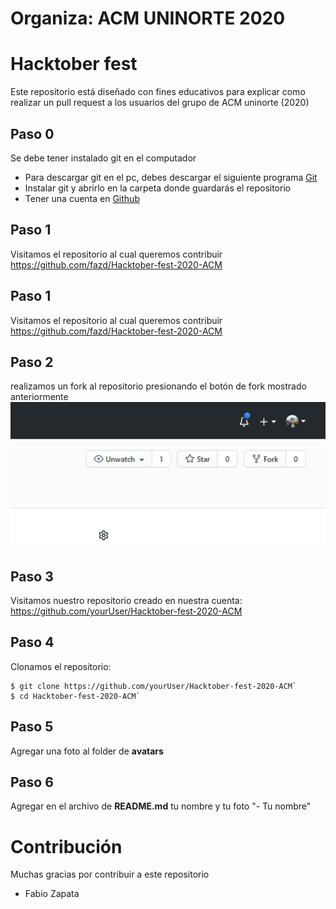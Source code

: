 # Organiza:  ACM UNINORTE 2020

# Hacktober fest
Este repositorio está diseñado con fines educativos para explicar como realizar un pull request a los usuarios del grupo de ACM uninorte (2020)


## Paso 0
Se debe tener instalado git en el computador
-  Para descargar git en el pc, debes descargar el siguiente programa [Git](https://git-scm.com/downloads)
-  Instalar git y abrirlo en la carpeta donde guardarás el repositorio
-  Tener una cuenta en [Github](htpps://www.github.com)


## Paso 1
Visitamos el repositorio al cual queremos contribuir 
https://github.com/fazd/Hacktober-fest-2020-ACM

## Paso 1
Visitamos el repositorio al cual queremos contribuir 
https://github.com/fazd/Hacktober-fest-2020-ACM

## Paso 2
realizamos un fork al repositorio presionando el botón de fork mostrado anteriormente
![alt text](guide-files/fork.PNG?raw=true "Fork")

## Paso 3 
Visitamos nuestro repositorio creado en nuestra cuenta:
https://github.com/yourUser/Hacktober-fest-2020-ACM

## Paso 4
Clonamos el repositorio:
```ssh
$ git clone https://github.com/yourUser/Hacktober-fest-2020-ACM`
$ cd Hacktober-fest-2020-ACM`
``` 

## Paso 5
Agregar una foto al folder de **avatars**

## Paso 6
Agregar en el archivo de **README.md** tu nombre y tu foto 
"-  Tu nombre"


# Contribución
Muchas gracias por contribuir a este repositorio

-  Fabio Zapata



